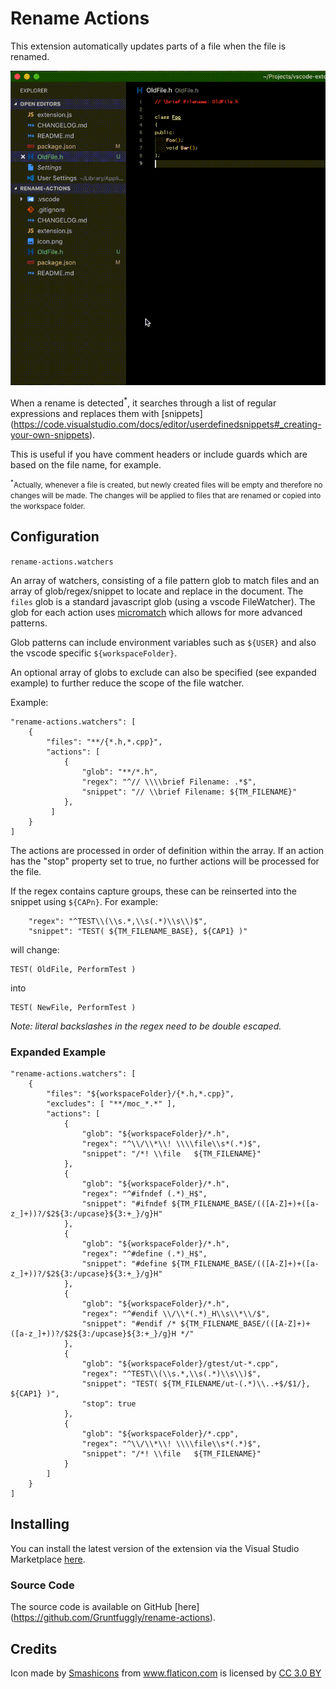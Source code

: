# Rename Actions

This extension automatically updates parts of a file when the file is renamed.

<img src="https://raw.githubusercontent.com/Gruntfuggly/rename-actions/master/video.gif">

When a rename is detected<sup>\*</sup>, it searches through a list of
regular expressions and replaces them with [snippets]
(https://code.visualstudio.com/docs/editor/userdefinedsnippets#_creating-your-own-snippets).

This is useful if you have comment headers or include guards which are based on
the file name, for example.

<small><sup>\*</sup>Actually, whenever a file is created, but newly created
files will be empty and therefore no changes will be made. The changes will be
applied to files that are renamed or copied into the workspace folder.</small>

## Configuration

`rename-actions.watchers`

An array of watchers, consisting of a file pattern glob to match files and an
array of glob/regex/snippet to locate and replace in the document. The `files`
glob is a standard javascript glob (using a vscode FileWatcher). The glob for
each action uses [micromatch](https://github.com/micromatch/micromatch) which
allows for more advanced patterns.

Glob patterns can include environment variables such as `${USER}` and also the
vscode specific `${workspaceFolder}`.

An optional array of globs to exclude can also be specified (see expanded
example) to further reduce the scope of the file watcher.

Example:

```
"rename-actions.watchers": [
    {
        "files": "**/{*.h,*.cpp}",
        "actions": [
            {
                "glob": "**/*.h",
                "regex": "^// \\\\brief Filename: .*$",
                "snippet": "// \\brief Filename: ${TM_FILENAME}"
            },
         ]
    }
]
```

The actions are processed in order of definition within the array. If an action
has the "stop" property set to true, no further actions will be processed for
the file.

If the regex contains capture groups, these can be reinserted into the snippet
using `${CAPn}`. For example:

```
    "regex": "^TEST\\(\\s.*,\\s(.*)\\s\\)$",
    "snippet": "TEST( ${TM_FILENAME_BASE}, ${CAP1} )"
```
will change:
```
TEST( OldFile, PerformTest )
```
into
```
TEST( NewFile, PerformTest )
```

*Note: literal backslashes in the regex need to be double escaped.*

### Expanded Example

```
"rename-actions.watchers": [
    {
        "files": "${workspaceFolder}/{*.h,*.cpp}",
        "excludes": [ "**/moc_*.*" ],
        "actions": [
            {
                "glob": "${workspaceFolder}/*.h",
                "regex": "^\\/\\*\\! \\\\file\\s*(.*)$",
                "snippet": "/*! \\file   ${TM_FILENAME}"
            },
            {
                "glob": "${workspaceFolder}/*.h",
                "regex": "^#ifndef (.*)_H$",
                "snippet": "#ifndef ${TM_FILENAME_BASE/(([A-Z]+)+([a-z_]+))?/$2${3:/upcase}${3:+_}/g}H"
            },
            {
                "glob": "${workspaceFolder}/*.h",
                "regex": "^#define (.*)_H$",
                "snippet": "#define ${TM_FILENAME_BASE/(([A-Z]+)+([a-z_]+))?/$2${3:/upcase}${3:+_}/g}H"
            },
            {
                "glob": "${workspaceFolder}/*.h",
                "regex": "^#endif \\/\\*(.*)_H\\s\\*\\/$",
                "snippet": "#endif /* ${TM_FILENAME_BASE/(([A-Z]+)+([a-z_]+))?/$2${3:/upcase}${3:+_}/g}H */"
            },
            {
                "glob": "${workspaceFolder}/gtest/ut-*.cpp",
                "regex": "^TEST\\(\\s.*,\\s(.*)\\s\\)$",
                "snippet": "TEST( ${TM_FILENAME/ut-(.*)\\..+$/$1/}, ${CAP1} )",
                "stop": true
            },
            {
                "glob": "${workspaceFolder}/*.cpp",
                "regex": "^\\/\\*\\! \\\\file\\s*(.*)$",
                "snippet": "/*! \\file   ${TM_FILENAME}"
            }
        ]
    }
]
```

## Installing

You can install the latest version of the extension via the Visual Studio
Marketplace [here](https://marketplace.visualstudio.com/items?itemName=Gruntfuggly.rename-actions).

### Source Code

The source code is available on GitHub [here]
(https://github.com/Gruntfuggly/rename-actions).

## Credits

Icon made by <a href="https://www.flaticon.com/authors/smashicons" title="Smashicons">
Smashicons</a> from <a href="https://www.flaticon.com/" title="Flaticon">
www.flaticon.com</a> is licensed by <a
href="http://creativecommons.org/licenses/by/3.0/" title="Creative Commons BY 3.0"
target="_blank">CC 3.0 BY</a></div>

